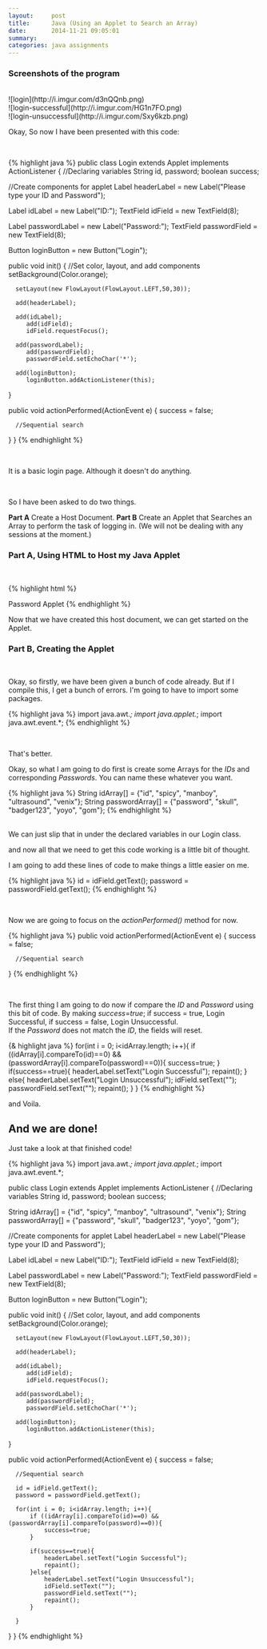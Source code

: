 ```yaml
---
layout:     post
title:      Java (Using an Applet to Search an Array)
date:       2014-11-21 09:05:01
summary:    
categories: java assignments
---
```

### Screenshots of the program 
<br>
![login](http://i.imgur.com/d3nQQnb.png)<br>
![login-successful](http://i.imgur.com/HG1n7FO.png)<br>
![login-unsuccessful](http://i.imgur.com/Sxy6kzb.png)<br>

Okay, So now I have been presented with this code:

<br>

{% highlight java %}
public class Login extends Applet implements ActionListener
{
   //Declaring variables
   String id, password;
   boolean success;

   //Create components for applet
   Label headerLabel = new Label("Please type your ID and Password");

   Label idLabel = new Label("ID:");
      TextField idField = new TextField(8);

   Label passwordLabel = new Label("Password:");
      TextField passwordField = new TextField(8);


   Button loginButton = new Button("Login");

   public void init()
   {
      //Set color, layout, and add components
      setBackground(Color.orange);

      setLayout(new FlowLayout(FlowLayout.LEFT,50,30));

      add(headerLabel);

      add(idLabel);
         add(idField);
         idField.requestFocus();

      add(passwordLabel);
         add(passwordField);
 		 passwordField.setEchoChar('*');

      add(loginButton);
         loginButton.addActionListener(this);
   }

   public void actionPerformed(ActionEvent e)
   {
      success = false;

      //Sequential search

   }
}
{% endhighlight %}

<br>

It is a basic login page. Although it doesn't do anything.

<br>

So I have been asked to do two things.

<b>Part A</b> Create a Host Document.
<b>Part B</b> Create an Applet that Searches an Array to perform the task of logging in. (We will not be dealing with any sessions at the moment.)

### Part A, Using HTML to Host my Java Applet

<br>

{% highlight html %}
<html>
<head>
	<title>
		Password Applet
	</title>
</head>
<body>
	<applet code="PasswordApplet.class" width="300" height="300">
		Password Applet
	</applet>
</body>
</html>
{% endhighlight %}

<br>

Now that we have created this host document, we can get started on the Applet.

### Part B, Creating the Applet

<br>

Okay, so firstly, we have been given a bunch of code already. But if I compile this, I get a bunch of errors. I'm going to have to import some packages.

{% highlight java %}
import java.awt.*;
import java.applet.*;
import java.awt.event.*;
{% endhighlight %}

<br>

That's better.

Okay, so what I am going to do first is create some Arrays for the <i>IDs</i> and corresponding <i>Passwords</i>.
You can name these whatever you want.

{% highlight java %}
   String idArray[] = {"id", "spicy", "manboy", "ultrasound", "venix"};
   String passwordArray[] = {"password", "skull", "badger123", "yoyo", "gom"};
{% endhighlight %}

<br>
We can just slip that in under the declared variables in our Login class.

and now all that we need to get this code working is a little bit of thought.

I am going to add these lines of code to make things a little easier on me.

{% highlight java %}
id = idField.getText();
password = passwordField.getText();
{% endhighlight %}

<br>

Now we are going to focus on the <i>actionPerformed()</i> method for now.

{% highlight java %}
public void actionPerformed(ActionEvent e)
   {
      success = false;

      //Sequential search

   }
{% endhighlight %}

<br>

The first thing I am going to do now if compare the <i>ID</i> and <i>Password</i> using this bit of code. By making <i>success</i>=<i>true</i>; if success = true, Login Successful, if success = false, Login Unsuccessful.
<br>
If the <i>Password</i> does not match the <i>ID</i>, the fields will reset.

{& highlight java %}
for(int i = 0; i<idArray.length; i++){
    if ((idArray[i].compareTo(id)==0) && (passwordArray[i].compareTo(password)==0)){
		success=true;
    }
	if(success==true){
		headerLabel.setText("Login Successful");
    	repaint();
    }
	else{
		headerLabel.setText("Login Unsuccessful");
			idField.setText("");
    		passwordField.setText("");
    		repaint();
    	  }
}
{% endhighlight %}

and Voila.

## And we are done! 

Just take a look at that finished code!

{% highlight java %}
import java.awt.*;
import java.applet.*;
import java.awt.event.*;

public class Login extends Applet implements ActionListener
{
   //Declaring variables
   String id, password;
   boolean success;
   
   String idArray[] = {"id", "spicy", "manboy", "ultrasound", "venix"};
   String passwordArray[] = {"password", "skull", "badger123", "yoyo", "gom"};

   //Create components for applet
   Label headerLabel = new Label("Please type your ID and Password");

   Label idLabel = new Label("ID:");
      TextField idField = new TextField(8);

   Label passwordLabel = new Label("Password:");
      TextField passwordField = new TextField(8);


   Button loginButton = new Button("Login");

   public void init()
   {
      //Set color, layout, and add components
      setBackground(Color.orange);

      setLayout(new FlowLayout(FlowLayout.LEFT,50,30));

      add(headerLabel);

      add(idLabel);
         add(idField);
         idField.requestFocus();

      add(passwordLabel);
         add(passwordField);
 		 passwordField.setEchoChar('*');

      add(loginButton);
         loginButton.addActionListener(this);
   }

   public void actionPerformed(ActionEvent e)
   {
      success = false;
      
      
      //Sequential search
      
      id = idField.getText();
      password = passwordField.getText();
      
      for(int i = 0; i<idArray.length; i++){
    	  if ((idArray[i].compareTo(id)==0) && (passwordArray[i].compareTo(password)==0)){
    		  success=true;
    	  }
    	  
    	  if(success==true){
    		  headerLabel.setText("Login Successful");
    		  repaint();
    	  }else{
    		  headerLabel.setText("Login Unsuccessful");
    		  idField.setText("");
    		  passwordField.setText("");
    		  repaint();
    	  }
    	 
      }
   }
}
{% endhighlight %}
